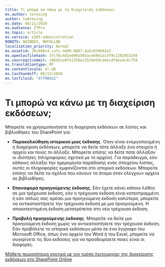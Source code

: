 ```yaml
---
title: Τι μπορώ να κάνω με τη διαχείριση εκδόσεων;
ms.author: toresing
author: tomresing
ms.date: 04/21/2020
ms.audience: ITPro
ms.topic: article
ms.service: o365-administration
ROBOTS: NOINDEX, NOFOLLOW
localization_priority: Normal
ms.assetid: 36c890c4-cafc-4409-8887-4a5c039692e3
ms.openlocfilehash: 3fcf8c4d1e890a565ace6961ac3f9c1292953248
ms.sourcegitcommit: c6692ce0fa1358ec3529e59ca0ecdfdea4cdc759
ms.translationtype: MT
ms.contentlocale: el-GR
ms.lasthandoff: 09/15/2020
ms.locfileid: "47798412"
---
```

# <a name="what-can-i-do-with-versioning"></a>Τι μπορώ να κάνω με τη διαχείριση εκδόσεων;

Μπορείτε να χρησιμοποιήσετε τη διαχείριση εκδόσεων σε λίστες και βιβλιοθήκες του SharePoint για:
  
- **Παρακολούθηση ιστορικού μιας έκδοσης**. Όταν είναι ενεργοποιημένη η διαχείριση εκδόσεων, μπορείτε να δείτε πότε άλλαξε ένα στοιχείο ή αρχείο και ποιος το άλλαξε. Μπορείτε επίσης να δείτε πότε άλλαξαν οι ιδιότητες (πληροφορίες σχετικά με το αρχείο). Για παράδειγμα, εάν κάποιος αλλάξει την ημερομηνία παράδοσης ενός στοιχείου λίστας, αυτές οι πληροφορίες εμφανίζονται στο ιστορικό εκδόσεων. Μπορείτε επίσης να δείτε τα σχόλια που κάνουν τα άτομα όταν ελέγχουν αρχεία σε βιβλιοθήκες. 
    
- **Επαναφορά προηγούμενης έκδοσης**. Εάν έχετε κάνει κάποιο λάθος σε μια τρέχουσα έκδοση, εάν η τρέχουσα έκδοση είναι κατεστραμμένη ή εάν απλώς σας αρέσει μια προηγούμενη έκδοση καλύτερα, μπορείτε να αντικαταστήσετε την τρέχουσα έκδοση με μια προηγούμενη. Η αποκατεστημένη έκδοση μετατρέπεται στη νέα τρέχουσα έκδοση. 
    
- **Προβολή προηγούμενης έκδοσης**. Μπορείτε να δείτε μια προηγούμενη έκδοση χωρίς να αντικαταστήσετε την τρέχουσα έκδοση. Εάν προβάλετε το ιστορικό εκδόσεων μέσα σε ένα έγγραφο του Microsoft Office, όπως ένα αρχείο του Word ή του Excel, μπορείτε να συγκρίνετε τις δύο εκδόσεις για να προσδιορίσετε ποιες είναι οι διαφορές. 
    
[Μάθετε περισσότερα σχετικά με τον τρόπο λειτουργίας της διαχείρισης εκδόσεων στο SharePoint Online](https://go.microsoft.com/fwlink/?linkid=875710)
  

